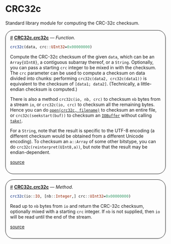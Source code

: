 


# CRC32c

Standard library module for computing the CRC-32c checksum.
<div style='border-width:1px; border-style:solid; border-color:black; padding: 1em; border-radius: 25px;'>
<a id='CRC32c.crc32c' href='#CRC32c.crc32c'>#</a>&nbsp;<b><u>CRC32c.crc32c</u></b> &mdash; <i>Function</i>.




```julia
crc32c(data, crc::UInt32=0x00000000)
```


Compute the CRC-32c checksum of the given `data`, which can be an `Array{UInt8}`, a contiguous subarray thereof, or a `String`.  Optionally, you can pass a starting `crc` integer to be mixed in with the checksum.  The `crc` parameter can be used to compute a checksum on data divided into chunks: performing `crc32c(data2, crc32c(data1))` is equivalent to the checksum of `[data1; data2]`. (Technically, a little-endian checksum is computed.)

There is also a method `crc32c(io, nb, crc)` to checksum `nb` bytes from a stream `io`, or `crc32c(io, crc)` to checksum all the remaining bytes. Hence you can do [`open(crc32c, filename)`](/base/io-network#Base.open) to checksum an entire file, or `crc32c(seekstart(buf))` to checksum an [`IOBuffer`](/base/io-network#Base.IOBuffer) without calling [`take!`](/base/io-network#Base.take!-Tuple{Base.GenericIOBuffer}).

For a `String`, note that the result is specific to the UTF-8 encoding (a different checksum would be obtained from a different Unicode encoding). To checksum an `a::Array` of some other bitstype, you can do `crc32c(reinterpret(UInt8,a))`, but note that the result may be endian-dependent.


[source](https://github.com/JuliaLang/julia/blob/b4082487c46b74edf91566306202a6443a6bf791/stdlib/CRC32c/src/CRC32c.jl#L15-L35)

</div>
<br>
<div style='border-width:1px; border-style:solid; border-color:black; padding: 1em; border-radius: 25px;'>
<a id='CRC32c.crc32c-Tuple{IO, Integer, UInt32}' href='#CRC32c.crc32c-Tuple{IO, Integer, UInt32}'>#</a>&nbsp;<b><u>CRC32c.crc32c</u></b> &mdash; <i>Method</i>.




```julia
crc32c(io::IO, [nb::Integer,] crc::UInt32=0x00000000)
```


Read up to `nb` bytes from `io` and return the CRC-32c checksum, optionally mixed with a starting `crc` integer.  If `nb` is not supplied, then `io` will be read until the end of the stream.


[source](https://github.com/JuliaLang/julia/blob/b4082487c46b74edf91566306202a6443a6bf791/stdlib/CRC32c/src/CRC32c.jl#L45-L51)

</div>
<br>
